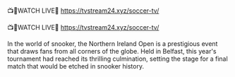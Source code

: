📺🔴WATCH LIVE🔗 https://tvstream24.xyz/soccer-tv/

📺🔴WATCH LIVE🔗 https://tvstream24.xyz/soccer-tv/

In the world of snooker, the Northern Ireland Open is a prestigious event that draws fans from all corners of the globe. Held in Belfast, this year's tournament had reached its thrilling culmination, setting the stage for a final match that would be etched in snooker history.
